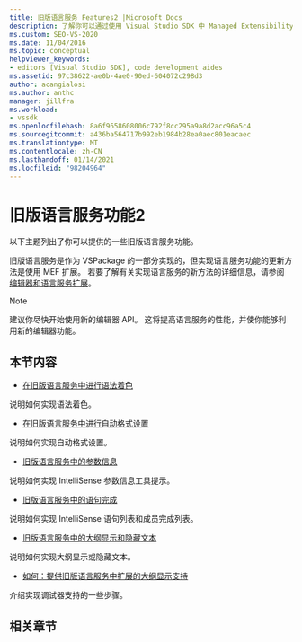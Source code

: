 ```yaml
---
title: 旧版语言服务 Features2 |Microsoft Docs
description: 了解你可以通过使用 Visual Studio SDK 中 Managed Extensibility Framework (MEF) 扩展来提供的一些旧版语言服务功能。
ms.custom: SEO-VS-2020
ms.date: 11/04/2016
ms.topic: conceptual
helpviewer_keywords:
- editors [Visual Studio SDK], code development aides
ms.assetid: 97c38622-ae0b-4ae0-90ed-604072c298d3
author: acangialosi
ms.author: anthc
manager: jillfra
ms.workload:
- vssdk
ms.openlocfilehash: 8a6f9658608006c792f8cc295a9a8d2acc96a5c4
ms.sourcegitcommit: a436ba564717b992eb1984b28ea0aec801eacaec
ms.translationtype: MT
ms.contentlocale: zh-CN
ms.lasthandoff: 01/14/2021
ms.locfileid: "98204964"
---
```

# <a name="legacy-language-service-features-2"></a>旧版语言服务功能2
以下主题列出了你可以提供的一些旧版语言服务功能。

 旧版语言服务是作为 VSPackage 的一部分实现的，但实现语言服务功能的更新方法是使用 MEF 扩展。 若要了解有关实现语言服务的新方法的详细信息，请参阅 [编辑器和语言服务扩展](../../extensibility/editor-and-language-service-extensions.md)。

> [!NOTE]
> 建议你尽快开始使用新的编辑器 API。 这将提高语言服务的性能，并使你能够利用新的编辑器功能。

## <a name="in-this-section"></a>本节内容
- [在旧版语言服务中进行语法着色](../../extensibility/internals/syntax-coloring-in-a-legacy-language-service.md)

 说明如何实现语法着色。

- [在旧版语言服务中进行自动格式设置](../../extensibility/internals/automatic-formatting-in-a-legacy-language-service.md)

 说明如何实现自动格式设置。

- [旧版语言服务中的参数信息](../../extensibility/internals/parameter-info-in-a-legacy-language-service1.md)

 说明如何实现 IntelliSense 参数信息工具提示。

- [旧版语言服务中的语句完成](../../extensibility/internals/statement-completion-in-a-legacy-language-service.md)

 说明如何实现 IntelliSense 语句列表和成员完成列表。

- [旧版语言服务中的大纲显示和隐藏文本](../../extensibility/internals/outlining-and-hidden-text-in-a-legacy-language-service.md)

 说明如何实现大纲显示或隐藏文本。

- [如何：提供旧版语言服务中扩展的大纲显示支持](../../extensibility/internals/how-to-provide-expanded-outlining-support-in-a-legacy-language-service.md)

 介绍实现调试器支持的一些步骤。

## <a name="related-sections"></a>相关章节
